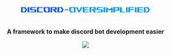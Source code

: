 <div align="center">

  <img width="60%" src="https://raw.githubusercontent.com/discordextend/images/main/dos-full.png">
  <br><br>
  <p><strong>A framework to make discord bot development easier</strong></p>
  <a href="https://discord.gg/AQwkmv7kA9"><img src="https://discord.com/api/guilds/882085501694246982/embed.png?style=banner2"></a>

</div>
